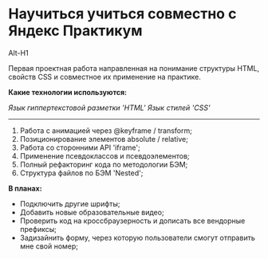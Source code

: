 # Научиться учиться совместно с Яндекс Практикум

Alt-H1

Первая проектная работа направленная на понимание структуры HTML, свойств CSS и совместное их применение на практике.

**Какие технологии используются:**

_Язык гиппертекстовой разметки 'HTML'_
_Язык стилей 'CSS'_

---

1. Работа с анимацией через @keyframe / transform;
2. Позиционирование элементов absolute / relative;
3. Работа со сторонними API 'iframe';
4. Применение псевдоклассов и псевдоэлементов;
5. Полный рефакторинг кода по методологии БЭМ;
6. Структура файлов по БЭМ 'Nested';

**В планах:**

- Подключить другие шрифты;
- Добавить новые образовательные видео;
- Проверить код на кроссбраузерность и дописать все вендорные префиксы;
- Задизайнить форму, через которую пользователи смогут отправить мне свой номер;
